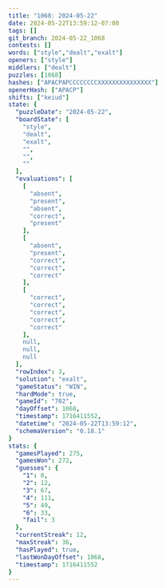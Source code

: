 ```yaml
---
title: "1068: 2024-05-22"
date: 2024-05-22T13:59:12-07:00
tags: []
git_branch: 2024-05-22_1068
contests: []
words: ["style","dealt","exalt"]
openers: ["style"]
middlers: ["dealt"]
puzzles: [1068]
hashes: ["APACPAPCCCCCCCCXXXXXXXXXXXXXXX"]
openerHash: ["APACP"]
shifts: ["keiud"]
state: {
  "puzzleDate": "2024-05-22",
  "boardState": [
    "style",
    "dealt",
    "exalt",
    "",
    "",
    ""
  ],
  "evaluations": [
    [
      "absent",
      "present",
      "absent",
      "correct",
      "present"
    ],
    [
      "absent",
      "present",
      "correct",
      "correct",
      "correct"
    ],
    [
      "correct",
      "correct",
      "correct",
      "correct",
      "correct"
    ],
    null,
    null,
    null
  ],
  "rowIndex": 3,
  "solution": "exalt",
  "gameStatus": "WIN",
  "hardMode": true,
  "gameId": "702",
  "dayOffset": 1068,
  "timestamp": 1716411552,
  "datetime": "2024-05-22T13:59:12",
  "schemaVersion": "0.18.1"
}
stats: {
  "gamesPlayed": 275,
  "gamesWon": 272,
  "guesses": {
    "1": 0,
    "2": 12,
    "3": 67,
    "4": 111,
    "5": 49,
    "6": 33,
    "fail": 3
  },
  "currentStreak": 12,
  "maxStreak": 36,
  "hasPlayed": true,
  "lastWonDayOffset": 1068,
  "timestamp": 1716411552
}
---
```

<!-- more -->
